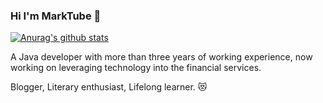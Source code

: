 ### Hi I'm MarkTube 👋

[![Anurag's github stats](https://github-readme-stats.vercel.app/api?username=imyourmark&show_icons=true&theme=cobalt)](https://github.com/anuraghazra/github-readme-stats)

A Java developer with more than three years of working experience,  now working on leveraging technology into the financial services. 

Blogger, Literary enthusiast, Lifelong learner. 😻

